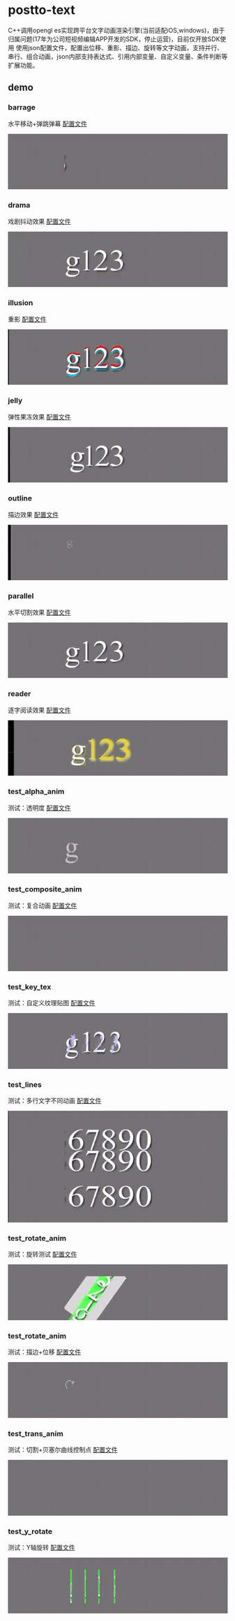 # postto-text
C++调用opengl es实现跨平台文字动画渲染引擎(当前适配iOS,windows)，由于归属问题(17年为公司短视频编辑APP开发的SDK，停止运营)，目前仅开放SDK使用
使用json配置文件，配置出位移、重影、描边、旋转等文字动画，支持并行、串行、组合动画，json内部支持表达式、引用内部变量、自定义变量、条件判断等扩展功能。

## demo

### barrage
水平移动+弹跳弹幕
[配置文件](SwiftContainer/SwiftContainer/effects/barrage/package.json)

![gif](document/gif/barrage.gif)

### drama
戏剧抖动效果
[配置文件](SwiftContainer/SwiftContainer/effects/drama/package.json)

![gif](document/gif/drama.gif)

### illusion
重影
[配置文件](SwiftContainer/SwiftContainer/effects/illusion/package.json)

![gif](document/gif/illusion.gif)

### jelly
弹性果冻效果
[配置文件](SwiftContainer/SwiftContainer/effects/jelly/package.json)

![gif](document/gif/jelly.gif)

### outline
描边效果
[配置文件](SwiftContainer/SwiftContainer/effects/outline/package.json)

![gif](document/gif/outline.gif)

### parallel
水平切割效果
[配置文件](SwiftContainer/SwiftContainer/effects/parallel/package.json)

![gif](document/gif/parallel.gif)

### reader
逐字阅读效果
[配置文件](SwiftContainer/SwiftContainer/effects/reader/package.json)

![gif](document/gif/reader.gif)

### test_alpha_anim
测试：透明度
[配置文件](SwiftContainer/SwiftContainer/effects/test_alpha_anim/package.json)

![gif](document/gif/test_alpha_anim.gif)

### test_composite_anim
测试：复合动画
[配置文件](SwiftContainer/SwiftContainer/effects/test_composite_anim/package.json)

![gif](document/gif/test_composite_anim.gif)

### test_key_tex
测试：自定义纹理贴图
[配置文件](SwiftContainer/SwiftContainer/effects/test_key_tex/package.json)

![gif](document/gif/test_key_tex.gif)

### test_lines
测试：多行文字不同动画
[配置文件](SwiftContainer/SwiftContainer/effects/test_lines/package.json)

![gif](document/gif/test_lines.gif)

### test_rotate_anim
测试：旋转测试
[配置文件](SwiftContainer/SwiftContainer/effects/test_rotate_anim/package.json)

![gif](document/gif/test_rotate_anim.gif)

### test_rotate_anim
测试：描边+位移
[配置文件](SwiftContainer/SwiftContainer/effects/test_tex_anim/package.json)

![gif](document/gif/test_tex_anim.gif)

### test_trans_anim
测试：切割+贝塞尔曲线控制点
[配置文件](SwiftContainer/SwiftContainer/effects/test_trans_anim/package.json)

![gif](document/gif/test_trans_anim.gif)

### test_y_rotate
测试：Y轴旋转
[配置文件](SwiftContainer/SwiftContainer/effects/test_y_rotate/package.json)

![gif](document/gif/test_y_rotate.gif)
